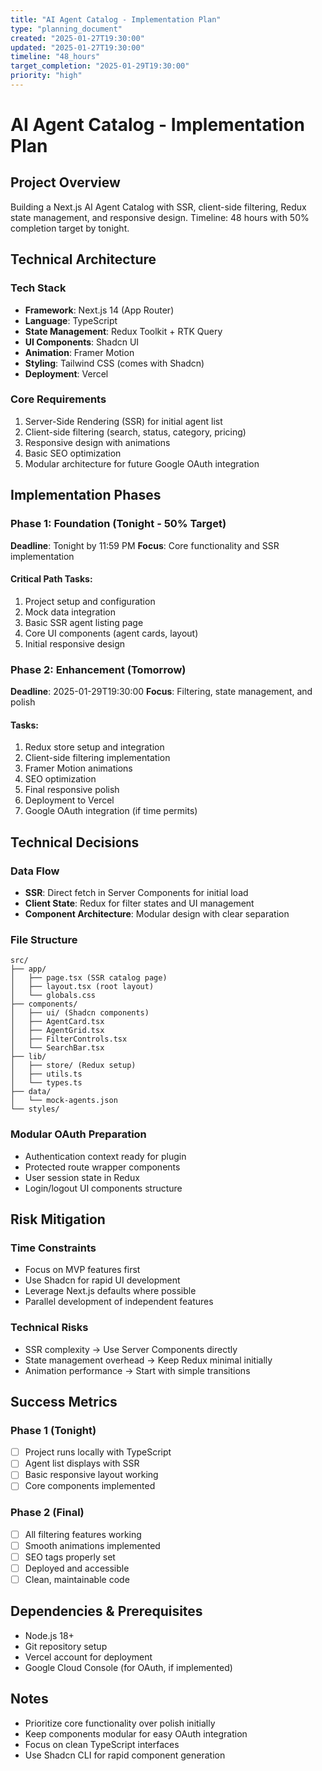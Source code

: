 ```yaml
---
title: "AI Agent Catalog - Implementation Plan"
type: "planning_document"
created: "2025-01-27T19:30:00"
updated: "2025-01-27T19:30:00"
timeline: "48_hours"
target_completion: "2025-01-29T19:30:00"
priority: "high"
---
```


# AI Agent Catalog - Implementation Plan

## Project Overview
Building a Next.js AI Agent Catalog with SSR, client-side filtering, Redux state management, and responsive design. Timeline: 48 hours with 50% completion target by tonight.

## Technical Architecture

### Tech Stack
- **Framework**: Next.js 14 (App Router)
- **Language**: TypeScript
- **State Management**: Redux Toolkit + RTK Query
- **UI Components**: Shadcn UI
- **Animation**: Framer Motion
- **Styling**: Tailwind CSS (comes with Shadcn)
- **Deployment**: Vercel

### Core Requirements
1. Server-Side Rendering (SSR) for initial agent list
2. Client-side filtering (search, status, category, pricing)
3. Responsive design with animations
4. Basic SEO optimization
5. Modular architecture for future Google OAuth integration

## Implementation Phases

### Phase 1: Foundation (Tonight - 50% Target)
**Deadline**: Tonight by 11:59 PM
**Focus**: Core functionality and SSR implementation

#### Critical Path Tasks:
1. Project setup and configuration
2. Mock data integration
3. Basic SSR agent listing page
4. Core UI components (agent cards, layout)
5. Initial responsive design

### Phase 2: Enhancement (Tomorrow)
**Deadline**: 2025-01-29T19:30:00
**Focus**: Filtering, state management, and polish

#### Tasks:
1. Redux store setup and integration
2. Client-side filtering implementation
3. Framer Motion animations
4. SEO optimization
5. Final responsive polish
6. Deployment to Vercel
7. Google OAuth integration (if time permits)

## Technical Decisions

### Data Flow
- **SSR**: Direct fetch in Server Components for initial load
- **Client State**: Redux for filter states and UI management
- **Component Architecture**: Modular design with clear separation

### File Structure
```
src/
├── app/
│   ├── page.tsx (SSR catalog page)
│   ├── layout.tsx (root layout)
│   └── globals.css
├── components/
│   ├── ui/ (Shadcn components)
│   ├── AgentCard.tsx
│   ├── AgentGrid.tsx
│   ├── FilterControls.tsx
│   └── SearchBar.tsx
├── lib/
│   ├── store/ (Redux setup)
│   ├── utils.ts
│   └── types.ts
├── data/
│   └── mock-agents.json
└── styles/
```

### Modular OAuth Preparation
- Authentication context ready for plugin
- Protected route wrapper components
- User session state in Redux
- Login/logout UI components structure

## Risk Mitigation

### Time Constraints
- Focus on MVP features first
- Use Shadcn for rapid UI development
- Leverage Next.js defaults where possible
- Parallel development of independent features

### Technical Risks
- SSR complexity → Use Server Components directly
- State management overhead → Keep Redux minimal initially
- Animation performance → Start with simple transitions

## Success Metrics

### Phase 1 (Tonight)
- [ ] Project runs locally with TypeScript
- [ ] Agent list displays with SSR
- [ ] Basic responsive layout working
- [ ] Core components implemented

### Phase 2 (Final)
- [ ] All filtering features working
- [ ] Smooth animations implemented
- [ ] SEO tags properly set
- [ ] Deployed and accessible
- [ ] Clean, maintainable code

## Dependencies & Prerequisites
- Node.js 18+
- Git repository setup
- Vercel account for deployment
- Google Cloud Console (for OAuth, if implemented)

## Notes
- Prioritize core functionality over polish initially
- Keep components modular for easy OAuth integration
- Focus on clean TypeScript interfaces
- Use Shadcn CLI for rapid component generation 